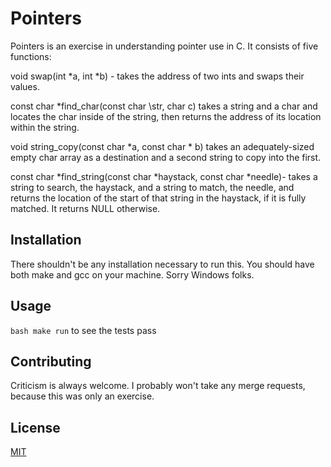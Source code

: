 # Pointers

Pointers is an exercise in understanding pointer use in C. It consists of five functions:

void swap(int \*a, int \*b) - takes the address of two ints and swaps their values.

const char \*find_char(const char \str, char c) takes a string and a char and locates the
char inside of the string, then returns the address of its location within the string.

void string_copy(const char \*a, const char \* b) takes an adequately-sized empty char array
as a destination and a second string to copy into the first.

const char \*find_string(const char \*haystack, const char \*needle)- takes a string to search,
the haystack, and a string to match, the needle, and returns the location of the start of that string
in the haystack, if it is fully matched. It returns NULL otherwise.

## Installation

There shouldn't be any installation necessary to run this. You should have both make and gcc on your machine. Sorry Windows folks.

## Usage

```bash make run``` to see the tests pass

## Contributing

 Criticism is always welcome. I probably won't take any merge requests, because this was only an exercise.

## License

[MIT](https://choosealicense.com/licenses/mit/)
